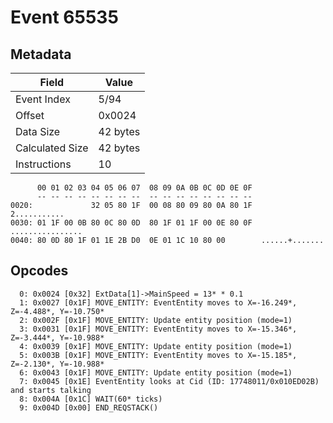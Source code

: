# Event 65535

## Metadata

| Field           | Value    |
|-----------------|----------|
| Event Index     | 5/94     |
| Offset          | 0x0024   |
| Data Size       | 42 bytes |
| Calculated Size | 42 bytes |
| Instructions    | 10       |

```
      00 01 02 03 04 05 06 07  08 09 0A 0B 0C 0D 0E 0F
      -- -- -- -- -- -- -- --  -- -- -- -- -- -- -- --
0020:             32 05 80 1F  00 08 80 09 80 0A 80 1F      2...........
0030: 01 1F 00 0B 80 0C 80 0D  80 1F 01 1F 00 0E 80 0F  ................
0040: 80 0D 80 1F 01 1E 2B D0  0E 01 1C 10 80 00        ......+.......  
```

## Opcodes

```
  0: 0x0024 [0x32] ExtData[1]->MainSpeed = 13* * 0.1
  1: 0x0027 [0x1F] MOVE_ENTITY: EventEntity moves to X=-16.249*, Z=-4.488*, Y=-10.750*
  2: 0x002F [0x1F] MOVE_ENTITY: Update entity position (mode=1)
  3: 0x0031 [0x1F] MOVE_ENTITY: EventEntity moves to X=-15.346*, Z=-3.444*, Y=-10.988*
  4: 0x0039 [0x1F] MOVE_ENTITY: Update entity position (mode=1)
  5: 0x003B [0x1F] MOVE_ENTITY: EventEntity moves to X=-15.185*, Z=-2.130*, Y=-10.988*
  6: 0x0043 [0x1F] MOVE_ENTITY: Update entity position (mode=1)
  7: 0x0045 [0x1E] EventEntity looks at Cid (ID: 17748011/0x010ED02B) and starts talking
  8: 0x004A [0x1C] WAIT(60* ticks)
  9: 0x004D [0x00] END_REQSTACK()
```
